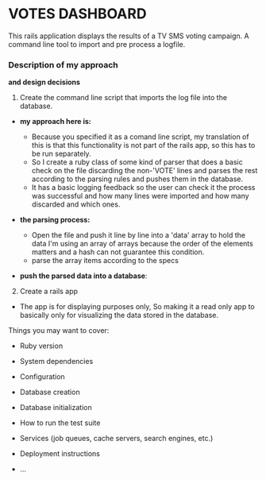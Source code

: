 # VOTES DASHBOARD

This rails application displays the results of a TV SMS voting campaign.
A command line tool to import and pre process a logfile.

### Description of my approach
**and design decisions**

1. Create the command line script that imports the log file into the database.
  - **my approach here is:**
    - Because you specified it as a comand line script, my translation of this is that this functionality is not part of the rails app, so this has to be run separately.  
    - So I create a ruby class of some kind of parser that does a basic check on the file discarding the non-'VOTE' lines and parses the rest according to the parsing rules and pushes them in the database.
    - It has a basic logging feedback so the user can check it the process was successful and how many lines were imported and how many discarded and which ones.

  - **the parsing process:**
    - Open the file and push it line by line into a 'data' array to hold the data I'm using an array of arrays because the order of the elements matters and a hash can not guarantee this condition.
    - parse the array items according to the specs
  - **push the parsed data into a database**:


2. Create a rails app
 - The app is for displaying purposes only, So making it a read only app to basically only for visualizing the data stored in the database.




Things you may want to cover:

* Ruby version

* System dependencies

* Configuration

* Database creation

* Database initialization

* How to run the test suite

* Services (job queues, cache servers, search engines, etc.)

* Deployment instructions

* ...

